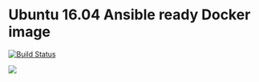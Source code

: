 # Ubuntu 16.04 Ansible ready Docker image

[![Build Status](https://travis-ci.org/ansible-docker-images/ubuntu1604.svg?branch=master)](https://travis-ci.org/ansible-docker-images/ubuntu1604)

[![](https://images.microbadger.com/badges/image/ernestasposkus/ubuntu1604.svg)](http://microbadger.com/images/ernestasposkus/ubuntu1604 "Get your own image badge on microbadger.com")
